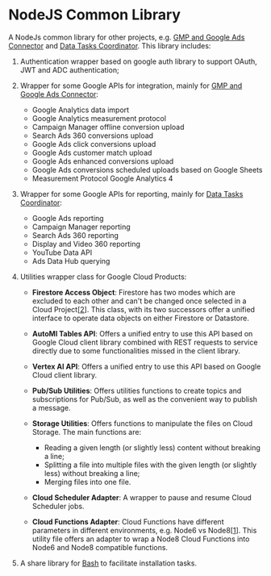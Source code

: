 # NodeJS Common Library

<!--* freshness: { owner: 'lushu' reviewed: '2021-12-02' } *-->

A NodeJs common library for other projects, e.g. [GMP and Google Ads Connector]
and [Data Tasks Coordinator]. This library includes:

1. Authentication wrapper based on google auth library to support OAuth, JWT and
   ADC authentication;

1. Wrapper for some Google APIs for integration, mainly
   for [GMP and Google Ads Connector]:

   - Google Analytics data import
   - Google Analytics measurement protocol
   - Campaign Manager offline conversion upload
   - Search Ads 360 conversions upload
   - Google Ads click conversions upload
   - Google Ads customer match upload
   - Google Ads enhanced conversions upload
   - Google Ads conversions scheduled uploads based on Google Sheets
   - Measurement Protocol Google Analytics 4

1. Wrapper for some Google APIs for reporting, mainly
   for [Data Tasks Coordinator]:

   - Google Ads reporting
   - Campaign Manager reporting
   - Search Ads 360 reporting
   - Display and Video 360 reporting
   - YouTube Data API
   - Ads Data Hub querying

1. Utilities wrapper class for Google Cloud Products:

   - **Firestore Access Object**: Firestore has two modes which are excluded to
     each other and can't be changed once selected in a Cloud Project[[2]].
     This class, with its two successors offer a unified interface to operate
     data objects on either Firestore or Datastore.

   - **AutoMl Tables API**: Offers a unified entry to use this API based on
     Google Cloud client library combined with REST requests to service
     directly due to some functionalities missed in the client library.

   - **Vertex AI API**: Offers a unified entry to use this API based on Google
     Cloud client library.

   - **Pub/Sub Utilities**: Offers utilities functions to create topics and
     subscriptions for Pub/Sub, as well as the convenient way to publish a
     message.

   - **Storage Utilities**: Offers functions to manipulate the files on Cloud
     Storage. The main functions are:

     - Reading a given length (or slightly less) content without breaking a
       line;
     - Splitting a file into multiple files with the given length (or
       slightly less) without breaking a line;
     - Merging files into one file.

   - **Cloud Scheduler Adapter**: A wrapper to pause and resume Cloud Scheduler
     jobs.

   - **Cloud Functions Adapter**: Cloud Functions have different parameters in
     different environments, e.g. Node6 vs Node8[[1]]. This utility file offers
     an adapter to wrap a Node8 Cloud Functions into Node6 and Node8 compatible
     functions.

1. A share library for [Bash] to facilitate installation tasks.

[gmp and google ads connector]: https://github.com/GoogleCloudPlatform/cloud-for-marketing/tree/master/marketing-analytics/activation/gmp-googleads-connector
[data tasks coordinator]: https://github.com/GoogleCloudPlatform/cloud-for-marketing/tree/master/marketing-analytics/activation/data-tasks-coordinator
[1]: https://cloud.google.com/functions/docs/writing/background#functions-writing-background-hello-pubsub-node8-10
[2]: https://cloud.google.com/datastore/docs/concepts/overview#comparison_with_traditional_databases
[bash]: https://www.gnu.org/software/bash/
